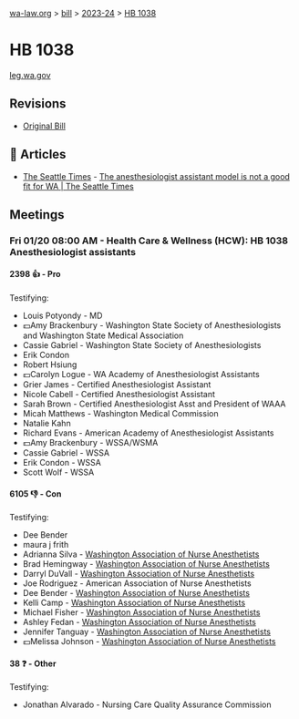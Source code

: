 [wa-law.org](/) > [bill](/bill/) > [2023-24](/bill/2023-24/) > [HB 1038](/bill/2023-24/hb/1038/)

# HB 1038
[leg.wa.gov](https://app.leg.wa.gov/billsummary?BillNumber=1038&Year=2023&Initiative=false)

## Revisions
* [Original Bill](1/)

## 📰 Articles
* [The Seattle Times](/org/the_seattle_times/) - [The anesthesiologist assistant model is not a good fit for WA | The Seattle Times](https://www.seattletimes.com/opinion/the-anesthesiologist-assistant-model-is-not-a-good-fit-for-wa/#:~:text=House%20Bill%201038)

## Meetings
### Fri 01/20 08:00 AM - Health Care & Wellness (HCW): HB 1038 Anesthesiologist assistants
#### 2398 👍 - Pro
Testifying:
* Louis Potyondy - MD
* 💵Amy Brackenbury - Washington State Society of Anesthesiologists and Washington State Medical Association
* Cassie Gabriel - Washington State Society of Anesthesiologists
* Erik Condon
* Robert Hsiung
* 💵Carolyn Logue - WA Academy of Anesthesiologist Assistants
* Grier James - Certified Anesthesiologist Assistant
* Nicole Cabell - Certified Anesthesiologist Assistant
* Sarah Brown - Certified Anesthesiologist Asst and President of WAAA
* Micah Matthews - Washington Medical Commission
* Natalie Kahn
* Richard Evans - American Academy of Anesthesiologist Assistants
* 💵Amy Brackenbury - WSSA/WSMA
* Cassie Gabriel - WSSA
* Erik Condon - WSSA
* Scott Wolf - WSSA

#### 6105 👎 - Con
Testifying:
* Dee Bender
* maura j frith
* Adrianna Silva - [Washington Association of Nurse Anesthetists](/org/washington_association_of_nurse_anesthetists/)
* Brad Hemingway - [Washington Association of Nurse Anesthetists](/org/washington_association_of_nurse_anesthetists/)
* Darryl DuVall - [Washington Association of Nurse Anesthetists](/org/washington_association_of_nurse_anesthetists/)
* Joe Rodriguez - American Association of Nurse Anesthetists
* Dee Bender - [Washington Association of Nurse Anesthetists](/org/washington_association_of_nurse_anesthetists/)
* Kelli Camp - [Washington Association of Nurse Anesthetists](/org/washington_association_of_nurse_anesthetists/)
* Michael Fisher - [Washington Association of Nurse Anesthetists](/org/washington_association_of_nurse_anesthetists/)
* Ashley Fedan - [Washington Association of Nurse Anesthetists](/org/washington_association_of_nurse_anesthetists/)
* Jennifer Tanguay - [Washington Association of Nurse Anesthetists](/org/washington_association_of_nurse_anesthetists/)
* 💵Melissa Johnson - [Washington Association of Nurse Anesthetists](/org/washington_association_of_nurse_anesthetists/)

#### 38 ❓ - Other
Testifying:
* Jonathan Alvarado - Nursing Care Quality Assurance Commission
